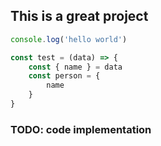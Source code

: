 ## This is a great project

```js
console.log('hello world')

const test = (data) => {
    const { name } = data
    const person = {
        name
    }
}
```

### TODO: code implementation
